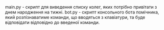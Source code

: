 main.py - скрипт для виведення списку колег, яких потрібно привітати з днем народження на тижні.
bot.py - скрипт консольного бота помічника, який розпізнаватиме команди, що вводяться з клавіатури, та буде відповідати відповідно до введеної команди.
